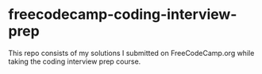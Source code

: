 # freecodecamp-coding-interview-prep
This repo consists of my solutions I submitted on FreeCodeCamp.org while taking the coding interview prep course.
